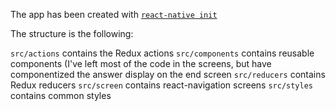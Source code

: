 The app has been created with [`react-native init`](https://facebook.github.io/react-native/docs/getting-started.html)

The structure is the following:

`src/actions` contains the Redux actions
`src/components` contains reusable components (I've left most of the code in the screens, but have componentized the answer display on the end screen
`src/reducers` contains Redux reducers
`src/screen` contains react-navigation screens
`src/styles` contains common styles

